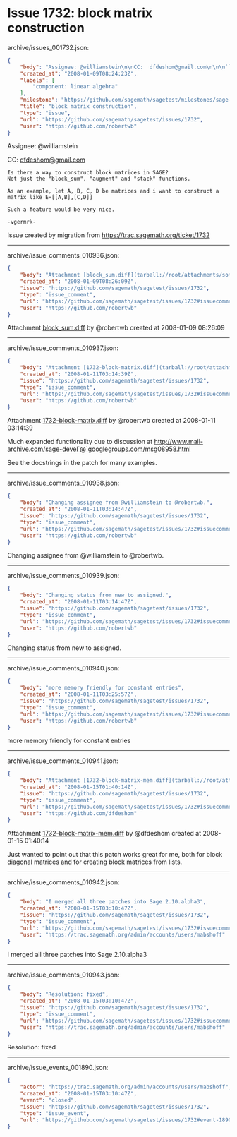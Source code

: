 # Issue 1732: block matrix construction

archive/issues_001732.json:
```json
{
    "body": "Assignee: @williamstein\n\nCC:  dfdeshom@gmail.com\n\n\n```\nIs there a way to construct block matrices in SAGE?\nNot just the \"block_sum\", \"augment\" and \"stack\" functions.\n\nAs an example, let A, B, C, D be matrices and i want to construct a\nmatrix like E=[[A,B],[C,D]]\n\nSuch a feature would be very nice.\n\n-vgermrk-\n\n```\n\n\nIssue created by migration from https://trac.sagemath.org/ticket/1732\n\n",
    "created_at": "2008-01-09T08:24:23Z",
    "labels": [
        "component: linear algebra"
    ],
    "milestone": "https://github.com/sagemath/sagetest/milestones/sage-2.10",
    "title": "block matrix construction",
    "type": "issue",
    "url": "https://github.com/sagemath/sagetest/issues/1732",
    "user": "https://github.com/robertwb"
}
```
Assignee: @williamstein

CC:  dfdeshom@gmail.com


```
Is there a way to construct block matrices in SAGE?
Not just the "block_sum", "augment" and "stack" functions.

As an example, let A, B, C, D be matrices and i want to construct a
matrix like E=[[A,B],[C,D]]

Such a feature would be very nice.

-vgermrk-

```


Issue created by migration from https://trac.sagemath.org/ticket/1732





---

archive/issue_comments_010936.json:
```json
{
    "body": "Attachment [block_sum.diff](tarball://root/attachments/some-uuid/ticket1732/block_sum.diff) by @robertwb created at 2008-01-09 08:26:09",
    "created_at": "2008-01-09T08:26:09Z",
    "issue": "https://github.com/sagemath/sagetest/issues/1732",
    "type": "issue_comment",
    "url": "https://github.com/sagemath/sagetest/issues/1732#issuecomment-10936",
    "user": "https://github.com/robertwb"
}
```

Attachment [block_sum.diff](tarball://root/attachments/some-uuid/ticket1732/block_sum.diff) by @robertwb created at 2008-01-09 08:26:09



---

archive/issue_comments_010937.json:
```json
{
    "body": "Attachment [1732-block-matrix.diff](tarball://root/attachments/some-uuid/ticket1732/1732-block-matrix.diff) by @robertwb created at 2008-01-11 03:14:39\n\nMuch expanded functionality due to discussion at http://www.mail-archive.com/sage-devel`@`googlegroups.com/msg08958.html\n\nSee the docstrings in the patch for many examples.",
    "created_at": "2008-01-11T03:14:39Z",
    "issue": "https://github.com/sagemath/sagetest/issues/1732",
    "type": "issue_comment",
    "url": "https://github.com/sagemath/sagetest/issues/1732#issuecomment-10937",
    "user": "https://github.com/robertwb"
}
```

Attachment [1732-block-matrix.diff](tarball://root/attachments/some-uuid/ticket1732/1732-block-matrix.diff) by @robertwb created at 2008-01-11 03:14:39

Much expanded functionality due to discussion at http://www.mail-archive.com/sage-devel`@`googlegroups.com/msg08958.html

See the docstrings in the patch for many examples.



---

archive/issue_comments_010938.json:
```json
{
    "body": "Changing assignee from @williamstein to @robertwb.",
    "created_at": "2008-01-11T03:14:47Z",
    "issue": "https://github.com/sagemath/sagetest/issues/1732",
    "type": "issue_comment",
    "url": "https://github.com/sagemath/sagetest/issues/1732#issuecomment-10938",
    "user": "https://github.com/robertwb"
}
```

Changing assignee from @williamstein to @robertwb.



---

archive/issue_comments_010939.json:
```json
{
    "body": "Changing status from new to assigned.",
    "created_at": "2008-01-11T03:14:47Z",
    "issue": "https://github.com/sagemath/sagetest/issues/1732",
    "type": "issue_comment",
    "url": "https://github.com/sagemath/sagetest/issues/1732#issuecomment-10939",
    "user": "https://github.com/robertwb"
}
```

Changing status from new to assigned.



---

archive/issue_comments_010940.json:
```json
{
    "body": "more memory friendly for constant entries",
    "created_at": "2008-01-11T03:25:57Z",
    "issue": "https://github.com/sagemath/sagetest/issues/1732",
    "type": "issue_comment",
    "url": "https://github.com/sagemath/sagetest/issues/1732#issuecomment-10940",
    "user": "https://github.com/robertwb"
}
```

more memory friendly for constant entries



---

archive/issue_comments_010941.json:
```json
{
    "body": "Attachment [1732-block-matrix-mem.diff](tarball://root/attachments/some-uuid/ticket1732/1732-block-matrix-mem.diff) by @dfdeshom created at 2008-01-15 01:40:14\n\nJust wanted to point out that this patch works great for me, both for block diagonal matrices and for creating block matrices from lists.",
    "created_at": "2008-01-15T01:40:14Z",
    "issue": "https://github.com/sagemath/sagetest/issues/1732",
    "type": "issue_comment",
    "url": "https://github.com/sagemath/sagetest/issues/1732#issuecomment-10941",
    "user": "https://github.com/dfdeshom"
}
```

Attachment [1732-block-matrix-mem.diff](tarball://root/attachments/some-uuid/ticket1732/1732-block-matrix-mem.diff) by @dfdeshom created at 2008-01-15 01:40:14

Just wanted to point out that this patch works great for me, both for block diagonal matrices and for creating block matrices from lists.



---

archive/issue_comments_010942.json:
```json
{
    "body": "I merged all three patches into Sage 2.10.alpha3",
    "created_at": "2008-01-15T03:10:47Z",
    "issue": "https://github.com/sagemath/sagetest/issues/1732",
    "type": "issue_comment",
    "url": "https://github.com/sagemath/sagetest/issues/1732#issuecomment-10942",
    "user": "https://trac.sagemath.org/admin/accounts/users/mabshoff"
}
```

I merged all three patches into Sage 2.10.alpha3



---

archive/issue_comments_010943.json:
```json
{
    "body": "Resolution: fixed",
    "created_at": "2008-01-15T03:10:47Z",
    "issue": "https://github.com/sagemath/sagetest/issues/1732",
    "type": "issue_comment",
    "url": "https://github.com/sagemath/sagetest/issues/1732#issuecomment-10943",
    "user": "https://trac.sagemath.org/admin/accounts/users/mabshoff"
}
```

Resolution: fixed



---

archive/issue_events_001890.json:
```json
{
    "actor": "https://trac.sagemath.org/admin/accounts/users/mabshoff",
    "created_at": "2008-01-15T03:10:47Z",
    "event": "closed",
    "issue": "https://github.com/sagemath/sagetest/issues/1732",
    "type": "issue_event",
    "url": "https://github.com/sagemath/sagetest/issues/1732#event-1890"
}
```
